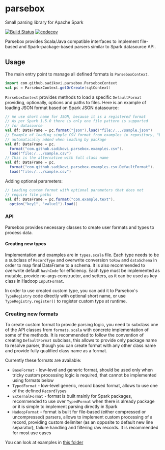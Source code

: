 # parsebox
Small parsing library for Apache Spark

[![Build Status](https://travis-ci.org/sadikovi/parsebox.svg?branch=master)](https://travis-ci.org/sadikovi/parsebox)
[![codecov](https://codecov.io/gh/sadikovi/parsebox/branch/master/graph/badge.svg)](https://codecov.io/gh/sadikovi/parsebox)

Parsebox provides Scala/Java compatible interfaces to implement file-based and
Spark-package-based parsers similar to Spark datasource API.

## Usage
The main entry point to manage all defined formats is `ParseboxContext`.
```scala
import com.github.sadikovi.parsebox.ParseboxContext
val pc = ParseboxContext.getOrCreate(sqlContext)
```

`ParseboxContext` provides methods to load a specific `DefaultFormat` providing, optionally,
options and paths to files. Here is an example of loading JSON format based on Spark JSON
datasource:
```scala
// We use short name for JSON, because it is a registered format
// As per Spark 1.5.0 there is only one file pattern is supported
// for datasource
val df: DataFrame = pc.format("json").load("file:/.../sample.json")
// Example of loading simple CSV format from examples in repository, "DefaultFormat" will be
// automatically added when loading by package
val df: DataFrame = pc.
  format("com.github.sadikovi.parsebox.examples.csv").
  load("file:/.../sample.csv")
// This is the alternative with full class name
val df: DataFrame = pc.
  format("com.github.sadikovi.parsebox.examples.csv.DefaultFormat").
  load("file:/.../sample.csv")
```
Adding optional parameters:
```scala
// Loading custom format with optional parameters that does not
// require file paths
val df: DataFrame = pc.format("com.example.text").
  option("key1", "value1").load()
```

### API
Parsebox provides necessary classes to create user formats and types to process data.

#### Creating new types
Implementation and examples are in `types.scala` file. Each type needs to be a subclass of
`RecordType` and overwrite conversion `toRow` and `dataSchema` in order to map final DataFrame to a
schema. It is also recommended to overwrite default `hashCode` for efficiency. Each type must be
implemented as mutable, provide no-args constructor, and setters, as it can be used as key class in
Hadoop `InputFormat`.

In order to use created custom type, you can add it to Parsebox's `TypeRegistry` code directly with
optional short name, or use `TypeRegistry.register()` to register custom type at runtime.

### Creating new formats
To create custom format to provide parsing logic, you need to subclass one of the API classes from
`formats.scala` with concrete implementation of some of the methods. It is recommended to follow
the convention of creating `DefaultFormat` subclass, this allows to provide only package name to
resolve parser, though you can create format with any other class name and provide fully qualified
class name as a format.

Currently these formats are available:
- `BaseFormat` - low-level and generic format, should be used only when tricky custom processing
logic is required, that cannot be implemented using formats below
- `TypedFormat` - low-level generic, record based format, allows to use one of the
defined `RecordType`s
- `ExternalFormat` - format is built mainly for Spark packages, recommended to use over
`TypedFormat` when there is already package or it is simple to implement parsing directly in Spark
- `HadoopFormat` - format is built for file-based (either compressed or uncompressed) parsers,
allows to implement custom processing of a record, providing custom delimiter (as an opposite to
default new line separator), failure handling and filtering raw records. It is recommended for most
use cases

You can look at examples in [this folder](src/main/scala/com/github/sadikovi/parsebox/examples)

